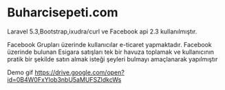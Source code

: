 # Buharcisepeti.com

Laravel 5.3,Bootstrap,ixudra/curl ve Facebook api 2.3 kullanılmıştır.

Facebook Grupları üzerinde kullanıcılar e-ticaret yapmaktadır. Facebook üzerinde bulunan Esigara satışları tek bir havuza toplamak ve kullanıcının pratik bir şekilde satın almak isteği şeyleri bulmayı amaçlanarak yapılmıştır 

Demo gif https://drive.google.com/open?id=0B4W0FxYlob3nbU5aMUFSZldkcWs
